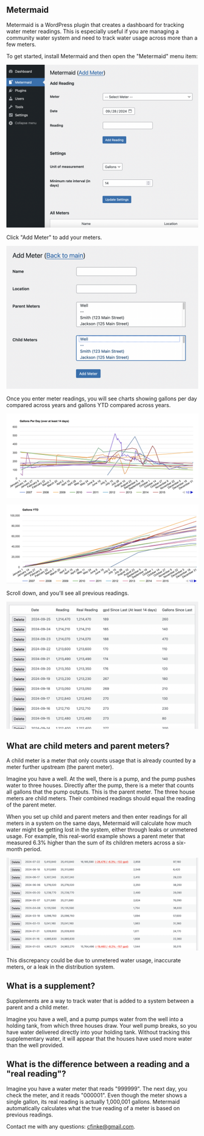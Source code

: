 Metermaid
---------
Metermaid is a WordPress plugin that creates a dashboard for tracking water meter readings. This is especially useful if you are managing a community water system and need to track water usage across more than a few meters.

To get started, install Metermaid and then open the "Metermaid" menu item:

![The two main forms on the Metermaid dashboard: "Add reading" and "Settings"](screenshots/dashboard.png)

Click "Add Meter" to add your meters.

![The "Add Meter" form. It has fields for meter name, location, parent meters, and child meters.](screenshots/add-meter.png)

Once you enter meter readings, you will see charts showing gallons per day compared across years and gallons YTD compared across years.

![A chart showing gallons per day compared across the years 2007-2024](screenshots/gpd.png)

![A chart showing YTD water usage compared across the years 2007-2024](screenshots/ytd.png)

Scroll down, and you'll see all previous readings.

![A table of meter readings, showing date, reading, real reading, gallons per day since last (with a minimum time period), and gallons since last reading](screenshots/readings.png)

What are child meters and parent meters?
----------------------------------------
A child meter is a meter that only counts usage that is already counted by a meter further upstream (the parent meter).

Imagine you have a well. At the well, there is a pump, and the pump pushes water to three houses. Directly after the pump, there is a meter that counts all gallons that the pump outputs. This is the parent meter. The three house meters are child meters. Their combined readings should equal the reading of the parent meter.

When you set up child and parent meters and then enter readings for all meters in a system on the same days, Metermaid will calculate how much water might be getting lost in the system, either through leaks or unmetered usage. For example, this real-world example shows a parent meter that measured 6.3% higher than the sum of its children meters across a six-month period.

![A table showing that a parent meter measured 6.3% higher than the sum of its child meters across a 6-month period.](screenshots/children-difference.png)

This discrepancy could be due to unmetered water usage, inaccurate meters, or a leak in the distribution system.

What is a supplement?
---------------------
Supplements are a way to track water that is added to a system between a parent and a child meter.

Imagine you have a well, and a pump pumps water from the well into a holding tank, from which three houses draw. Your well pump breaks, so you have water delivered directly into your holding tank. Without tracking this supplementary water, it will appear that the houses have used more water than the well provided.

What is the difference between a reading and a "real reading"?
--------------------------------------------------------------
Imagine you have a water meter that reads "999999". The next day, you check the meter, and it reads "000001". Even though the meter shows a single gallon, its real reading is actually 1,000,001 gallons. Metermaid automatically calculates what the true reading of a meter is based on previous readings.

Contact me with any questions: cfinke@gmail.com.